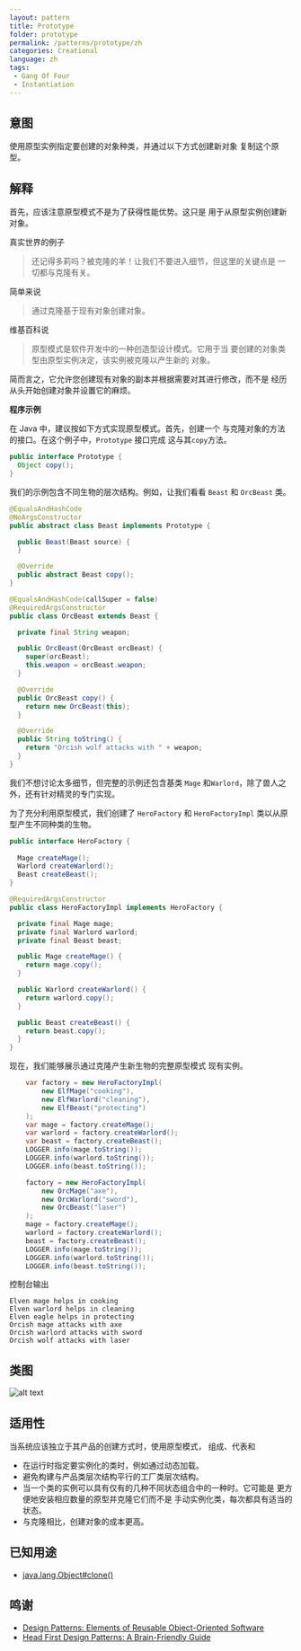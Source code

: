 ```yaml
---
layout: pattern
title: Prototype
folder: prototype
permalink: /patterns/prototype/zh
categories: Creational
language: zh
tags: 
 - Gang Of Four
 - Instantiation
---
```


## 意图

使用原型实例指定要创建的对象种类，并通过以下方式创建新对象
复制这个原型。

## 解释

首先，应该注意原型模式不是为了获得性能优势。这只是
用于从原型实例创建新对象。

真实世界的例子

> 还记得多莉吗？被克隆的羊！让我们不要进入细节，但这里的关键点是
> 一切都与克隆有关。

简单来说

> 通过克隆基于现有对象创建对象。

维基百科说

> 原型模式是软件开发中的一种创造型设计模式。它用于当
> 要创建的对象类型由原型实例决定，该实例被克隆以产生新的
> 对象。

简而言之，它允许您创建现有对象的副本并根据需要对其进行修改，而不是
经历从头开始创建对象并设置它的麻烦。

**程序示例**

在 Java 中，建议按如下方式实现原型模式。首先，创建一个
与克隆对象的方法的接口。在这个例子中，`Prototype` 接口完成
这与其`copy`方法。

```java
public interface Prototype {
  Object copy();
}
```

我们的示例包含不同生物的层次结构。例如，让我们看看 `Beast` 和
`OrcBeast` 类。
```java
@EqualsAndHashCode
@NoArgsConstructor
public abstract class Beast implements Prototype {

  public Beast(Beast source) {
  }

  @Override
  public abstract Beast copy();
}

@EqualsAndHashCode(callSuper = false)
@RequiredArgsConstructor
public class OrcBeast extends Beast {

  private final String weapon;

  public OrcBeast(OrcBeast orcBeast) {
    super(orcBeast);
    this.weapon = orcBeast.weapon;
  }

  @Override
  public OrcBeast copy() {
    return new OrcBeast(this);
  }

  @Override
  public String toString() {
    return "Orcish wolf attacks with " + weapon;
  }
}
```

我们不想讨论太多细节，但完整的示例还包含基类 `Mage`
和`Warlord`，除了兽人之外，还有针对精灵的专门实现。

为了充分利用原型模式，我们创建了 `HeroFactory` 和 `HeroFactoryImpl`
类以从原型产生不同种类的生物。
```java
public interface HeroFactory {
  
  Mage createMage();
  Warlord createWarlord();
  Beast createBeast();
}

@RequiredArgsConstructor
public class HeroFactoryImpl implements HeroFactory {

  private final Mage mage;
  private final Warlord warlord;
  private final Beast beast;

  public Mage createMage() {
    return mage.copy();
  }

  public Warlord createWarlord() {
    return warlord.copy();
  }

  public Beast createBeast() {
    return beast.copy();
  }
}
```

现在，我们能够展示通过克隆产生新生物的完整原型模式
现有实例。

```java
    var factory = new HeroFactoryImpl(
        new ElfMage("cooking"),
        new ElfWarlord("cleaning"),
        new ElfBeast("protecting")
    );
    var mage = factory.createMage();
    var warlord = factory.createWarlord();
    var beast = factory.createBeast();
    LOGGER.info(mage.toString());
    LOGGER.info(warlord.toString());
    LOGGER.info(beast.toString());

    factory = new HeroFactoryImpl(
        new OrcMage("axe"),
        new OrcWarlord("sword"),
        new OrcBeast("laser")
    );
    mage = factory.createMage();
    warlord = factory.createWarlord();
    beast = factory.createBeast();
    LOGGER.info(mage.toString());
    LOGGER.info(warlord.toString());
    LOGGER.info(beast.toString());
```

控制台输出

```
Elven mage helps in cooking
Elven warlord helps in cleaning
Elven eagle helps in protecting
Orcish mage attacks with axe
Orcish warlord attacks with sword
Orcish wolf attacks with laser
```

## 类图

![alt text](./etc/prototype.urm.png "Prototype pattern class diagram")

## 适用性
当系统应该独立于其产品的创建方式时，使用原型模式，
组成、代表和

* 在运行时指定要实例化的类时，例如通过动态加载。
* 避免构建与产品类层次结构平行的工厂类层次结构。
* 当一个类的实例可以具有仅有的几种不同状态组合中的一种时。它可能是
  更方便地安装相应数量的原型并克隆它们而不是
  手动实例化类，每次都具有适当的状态。
* 与克隆相比，创建对象的成本更高。

## 已知用途

* [java.lang.Object#clone()](http://docs.oracle.com/javase/8/docs/api/java/lang/Object.html#clone%28%29)

## 鸣谢

* [Design Patterns: Elements of Reusable Object-Oriented Software](https://www.amazon.com/gp/product/0201633612/ref=as_li_tl?ie=UTF8&camp=1789&creative=9325&creativeASIN=0201633612&linkCode=as2&tag=javadesignpat-20&linkId=675d49790ce11db99d90bde47f1aeb59)
* [Head First Design Patterns: A Brain-Friendly Guide](https://www.amazon.com/gp/product/0596007124/ref=as_li_tl?ie=UTF8&camp=1789&creative=9325&creativeASIN=0596007124&linkCode=as2&tag=javadesignpat-20&linkId=6b8b6eea86021af6c8e3cd3fc382cb5b)
